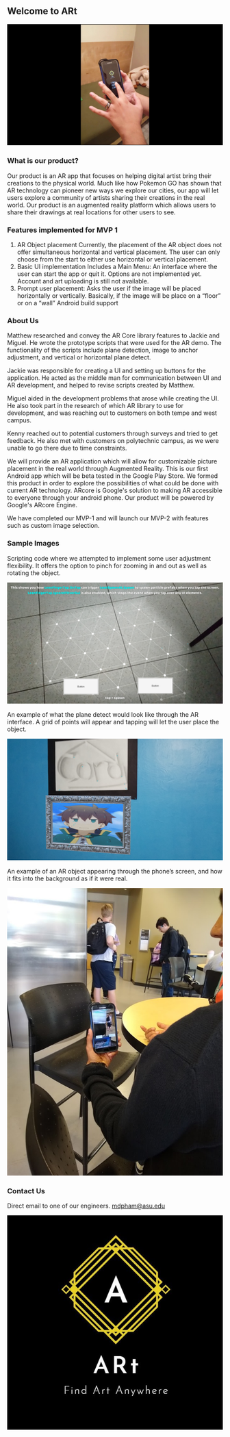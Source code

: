 ## Welcome to ARt 

[![FSE Demo Project](maxresdefault.jpg)](https://youtu.be/fv8MBhCk668 "FSE VIDEO")

### What is our product?

Our product is an AR app that focuses on helping digital artist bring their creations to the physical world. Much like how Pokemon GO has shown that AR technology can pioneer new ways we explore our cities, our app will let users explore a community of artists sharing their creations in the real world. Our product is an augmented reality platform which allows users to share their drawings at real locations for other users to see.


### Features implemented for MVP 1
1. AR Object placement
  Currently, the placement of the AR object does not offer simultaneous horizontal and vertical placement. The user can only choose from    the start to either use horizontal or vertical placement.
2. Basic UI implementation
  Includes a Main Menu: An interface where the user can start the app or quit it. Options are not implemented yet. Account and art          uploading is still not available.
3. Prompt user placement: Asks the user if the image will be placed horizontally or vertically. Basically, if the image will be place on    a “floor” or on a “wall” 
    Android build support


### About Us

Matthew researched and convey the AR Core library features to Jackie and Miguel. He wrote the prototype scripts that were used for the AR demo. The functionality of the scripts include plane detection, image to anchor adjustment, and vertical or horizontal plane detect. 

Jackie was responsible for creating a UI and setting up buttons for the application. He acted as the middle man for communication between UI and AR development, and helped to revise scripts created by Matthew. 

Miguel aided in the development problems that arose while creating the UI. He also took part in the research of which AR library to use for development, and was reaching out to customers on both tempe and west campus.

Kenny reached out to potential customers through surveys and tried to get feedback. He also met with customers on polytechnic campus, as we were unable to go there due to time constraints.



We will provide an AR application which will allow for customizable picture placement in the real world through Augmented Reality. This is our first Android app which will be beta tested in the Google Play Store. We formed this product in order to explore the possibilities of what could be done with current AR technology. ARcore is Google's solution to making AR accessible to everyone through your android phone. Our product will be powered by Google's ARcore Engine.

We have completed our MVP-1 and will launch our MVP-2 with features such as custom image selection.

### Sample Images
Scripting code where we attempted to implement some user adjustment flexibility. It offers the option to pinch for zooming in and out as well as rotating the object.

![LOGO](groundPlace.png)

An example of what the plane detect would look like through the AR interface. A grid of points will appear and tapping will let the user place the object.

![LOGO](verticalWall.png)

An example of an AR object appearing through the phone’s screen, and how it fits into the background as if it were real.

![LOGO](person1.png)

### Contact Us

Direct email to one of our engineers.
mdpham@asu.edu

![LOGO](logo1.JPG)
